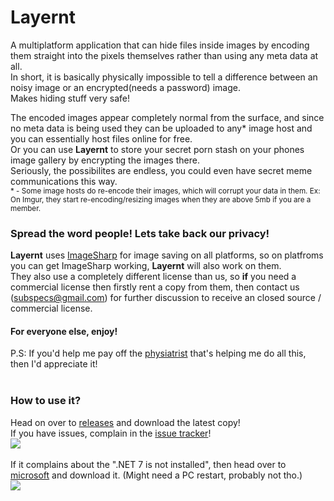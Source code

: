 # Layernt
A multiplatform application that can hide files inside images by encoding them straight into the pixels themselves rather than using any meta data at all.<br>
In short, it is basically physically impossible to tell a difference between an noisy image or an encrypted(needs a password) image.<br>
Makes hiding stuff very safe!<br>

The encoded images appear completely normal from the surface, and since no meta data is being used they can be uploaded to any* image host and you can essentially host files online for free.<br>
Or you can use **Layernt** to store your secret porn stash on your phones image gallery by encrypting the images there.<br>
Seriously, the possibilites are endless, you could even have secret meme communications this way.<br>
<sub>* - Some image hosts do re-encode their images, which will corrupt your data in them. Ex: On Imgur, they start re-encoding/resizing images when they are above 5mb if you are a member.</sub>
### Spread the word people! Lets take back our privacy!<br>


**Layernt** uses [ImageSharp](https://github.com/SixLabors/ImageSharp) for image saving on all platforms, so on platfroms you can get ImageSharp working, **Layernt** will also work on them.<br>
They also use a completely different license than us, so **if** you need a commercial license then firstly rent a copy from them, then contact us (subspecs@gmail.com) for further discussion to receive an closed source / commercial license.<br>
#### For everyone else, enjoy!<br>
P.S: If you'd help me pay off the [physiatrist](https://www.patreon.com/subspecs) that's helping me do all this, then I'd appreciate it!
<br><br>
### How to use it?<br>
Head on over to [releases](https://github.com/subspecs/Layernt/releases) and download the latest copy!<br>
If you have issues, complain in the [issue tracker](https://github.com/subspecs/Layernt/issues)!<br>
![](https://i.imgur.com/VCyKEoa.png)<br><br>
If it complains about the ".NET 7 is not installed", then head over to [microsoft](https://dotnet.microsoft.com/en-us/download/dotnet/7.0) and download it. (Might need a PC restart, probably not tho.)<br>
![](https://i.imgur.com/K8KiMLk.png)
